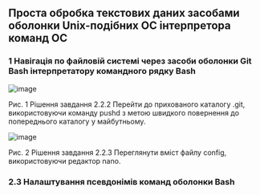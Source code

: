 ## Проста обробка текстових даних засобами оболонки Unix-подібних ОС інтерпретора команд ОС
### 1 Навігація по файловій системі через засоби оболонки Git Bash інтерпретатору командного рядку Bash

![image](https://github.com/KDVDimak/WebAR-Template-/assets/162099821/8c300e30-736b-4e70-9213-e0c2564bfa2e)


Рис. 1 Рішення завдання 2.2.2 Перейти до прихованого каталогу .git, використовуючи команду pushd з метою
швидкого повернення до попереднього каталогу у майбутньому.

![image](https://github.com/KDVDimak/WebAR-Template-/assets/162099821/9f3b2980-3676-480c-9d58-416f3644f7c4)

Рис. 2 Рішення завдання 2.2.3 Переглянути вміст файлу config, використовуючи редактор nano.

### 2.3 Налаштування псевдонімів команд оболонки Bash


